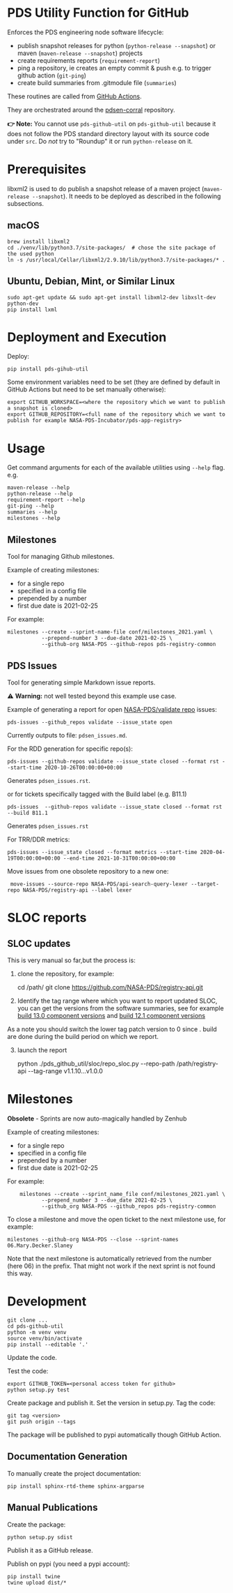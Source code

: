 # PDS Utility Function for GitHub

Enforces the PDS engineering node software lifecycle:
- publish snapshot releases for python (`python-release --snapshot`) or maven  (`maven-release --snapshot`) projects
- create requirements reports (`requirement-report`)
- ping a repository, ie creates an empty commit & push e.g. to trigger github action (`git-ping`)
- create build summaries from .gitmodule file (`summaries`)
  
These routines are called from [GitHub Actions](https://github.com/features/actions).

They are orchestrated around the [pdsen-corral](https://github.com/nasa-pds/pdsen-corral/) repository.

**👉 Note:** You cannot use `pds-github-util`  on `pds-github-util` because it does not follow the PDS standard directory layout with its source code under `src`. Do _not_ try to "Roundup" it or run `python-release` on it.


# Prerequisites

libxml2 is used to do publish a snapshot release of a maven project (`maven-release --snapshot`). It needs to be deployed as described in the following subsections.


## macOS

    brew install libxml2
    cd ./venv/lib/python3.7/site-packages/  # chose the site package of the used python
    ln -s /usr/local/Cellar/libxml2/2.9.10/lib/python3.7/site-packages/* .

## Ubuntu, Debian, Mint, or Similar Linux

    sudo apt-get update && sudo apt-get install libxml2-dev libxslt-dev python-dev
    pip install lxml


# Deployment and Execution

Deploy:

    pip install pds-gihub-util

Some environment variables need to be set (they are defined by default in GitHub Actions but need to be set manually otherwise):

    export GITHUB_WORKSPACE=<where the repository which we want to publish a snapshot is cloned>
    export GITHUB_REPOSITORY=<full name of the repository which we want to publish for example NASA-PDS-Incubator/pds-app-registry>
    

# Usage

Get command arguments for each of the available utilities using `--help` flag. e.g.

    maven-release --help
    python-release --help
    requirement-report --help
    git-ping --help
    summaries --help
    milestones --help


## Milestones

Tool for managing Github milestones.

Example of creating milestones:
- for a single repo
- specified in a config file
- prepended by a number
- first due date is 2021-02-25

For example:

    milestones --create --sprint-name-file conf/milestones_2021.yaml \
               --prepend-number 3 --due-date 2021-02-25 \
               --github-org NASA-PDS --github-repos pds-registry-common

## PDS Issues

Tool for generating simple Markdown issue reports.

⚠️ **Warning:** not well tested beyond this example use case.

Example of generating a report for open [NASA-PDS/validate repo](https://github.com/NASA-PDS/validate) issues:

    pds-issues --github_repos validate --issue_state open

Currently outputs to file: `pdsen_issues.md`.

For the RDD generation for specific repo(s):

    pds-issues --github-repos validate --issue_state closed --format rst --start-time 2020-10-26T00:00:00+00:00

Generates `pdsen_issues.rst`.

or for tickets specifically tagged with the Build label (e.g. B11.1)

    pds-issues  --github-repos validate --issue_state closed --format rst --build B11.1
Generates `pdsen_issues.rst`

For TRR/DDR metrics:

    pds-issues --issue_state closed --format metrics --start-time 2020-04-19T00:00:00+00:00 --end-time 2021-10-31T00:00:00+00:00

Move issues from one obsolete repository to a new one:

     move-issues --source-repo NASA-PDS/api-search-query-lexer --target-repo NASA-PDS/registry-api --label lexer

# SLOC reports

## SLOC updates

This is very manual so far,but the process is:

1. clone the repository, for example:

    cd /path/
    git clone https://github.com/NASA-PDS/registry-api.git

2. Identify the tag range where which you want to report updated SLOC, you can get the versions from the software summaries, see for example [build 13.0 component versions](https://nasa-pds.github.io/releases/13.0/) and [build 12.1 component versions](https://nasa-pds.github.io/releases/12.1/)

As a note you should switch the lower tag patch version to 0 since . build are done during the build period on which we report.

3. launch the report 

    python ./pds_github_util/sloc/repo_sloc.py --repo-path /path/registry-api --tag-range v1.1.10...v1.0.0


# Milestones

**Obsolete** - Sprints are now auto-magically handled by Zenhub

Example of creating milestones:
- for a single repo
- specified in a config file
- prepended by a number
- first due date is 2021-02-25

For example:

        milestones --create --sprint_name_file conf/milestones_2021.yaml \
               --prepend_number 3 --due_date 2021-02-25 \
               --github_org NASA-PDS --github_repos pds-registry-common
                   

To close a milestone and move the open ticket to the next milestone use, for example:

    milestones --github-org NASA-PDS --close --sprint-names 06.Mary.Decker.Slaney

Note that the next milestone is automatically retrieved from the number (here 06) in the prefix. That might not work if the next sprint is not found this way.



# Development
 
    git clone ...
    cd pds-github-util
    python -m venv venv
    source venv/bin/activate
    pip install --editable '.'
    
Update the code.

Test the code:

    export GITHUB_TOKEN=<personal access token for github>
    python setup.py test

Create package and publish it. Set the version in setup.py. Tag the code:

    git tag <version>
    git push origin --tags

The package will be published to pypi automatically though GitHub Action.


## Documentation Generation

To manually create the project documentation:

    pip install sphinx-rtd-theme sphinx-argparse


## Manual Publications

Create the package:

    python setup.py sdist

Publish it as a GitHub release.

Publish on pypi (you need a pypi account):

    pip install twine
    twine upload dist/*
